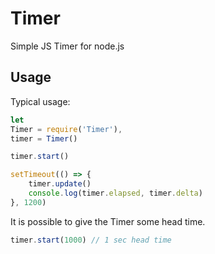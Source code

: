 # Timer
Simple JS Timer for node.js

## Usage

Typical usage:

```javascript
let
Timer = require('Timer'),
timer = Timer()

timer.start()

setTimeout(() => {
	timer.update()
	console.log(timer.elapsed, timer.delta)
}, 1200)
```

It is possible to give the Timer some head time.

```javascript
timer.start(1000) // 1 sec head time
```
